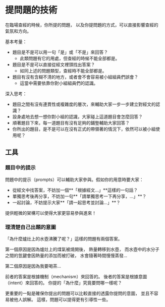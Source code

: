 # 提問題的技術

在臨場查經的時候，你所提的問題，
以及你提問題的方式，可以直接影響查經的氣氛和方向。

基本考量：

- 題目是不是可以用一句「是」或「不是」來回答？
    - 此類問題有它的用處，但查經的時候不能全部都是。
- 題目是不是可以直接從經文裡頭找出答案？
    - 如同上述的問題類型，查經時不能全部都是。
- 題目有沒有含糊不清的地方，或者會不會容易被小組組員們誤會？
    - 這當中需要依靠你對小組組員們的認識。

深入思考：

- 題目之間有沒有連貫性或複雜度的層次，來輔助大家一步一步建立對經文的認識？
- 設身處地去想一想你對小組的認識，大家碰上這道題目會怎麼回答？
- 順著題目下來，每一道題目有沒有足夠的鋪墊輔助大家回答？
- 你所出的題目，是不是可以在沒有正式的帶領著的情況下，依然可以被小組使用呢？

## 工具

### 題目中的提示

問題中的提示（prompts）可以輔助大家參與。假如你的用意時要大家：

- 從經文中找答案，不妨加一個**「根據經文...」**這樣的一句話？
- 單獨思考後再分享，不妨加一句**「請單獨思考一下再分享，...」**？
- 一起討論，不妨提示大家**「請一起思考並討論...」**？

提供輕微的架構可以使得大家更容易參與進來！

### 理清楚自己出題的意圖

「為什麼爐灶上的水壺沸騰了呢？」這樣的問題有兩個答案。

第一個原因是因為爐灶上的煤氣被燒開後，
熱量轉移到水壺，
而水壺中的水分子之間的氫鍵會因熱量的添加而被打破，
水會隨著時間慢慢蒸發...

第二個原因是因為我要喝茶...

前者的答案是根據機制（mechanism）來回答的。
後者的答案是根據意圖（intent）來回答的。
你提的「為什麼」究竟要問哪一樣呢？

更重要的一點是確保你提出的問題可以比較直接的透露你提問的意圖，
並且不容易被他人誤解。
這樣，問題可以提得更有引導性一些。
